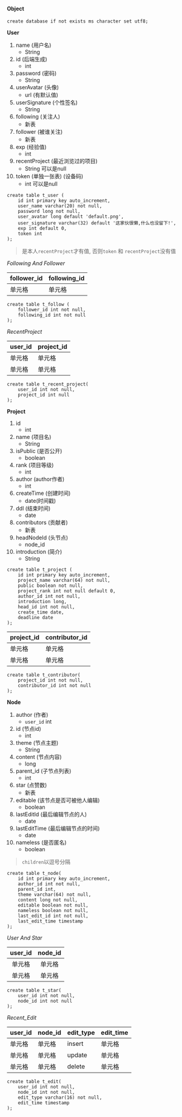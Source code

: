 #### Object  

```mysql
create database if not exists ms character set utf8;
```

**User**  

1. name (用户名) 
	- String  
2. id  (后端生成)  
	- int  
3. password (密码)  
	- String  
4. userAvatar (头像)   
	- url (有默认值)   
5. userSignature (个性签名)  
	- String  
6. following (关注人)   
	- 新表  
7. follower  (被谁关注)   
	- 新表  
8. exp  (经验值)   
	- int  
9. recentProject (最近浏览过的项目)  
	- String 可以是null  
10. token (单独一张表)  (设备码)   
	- int 可以是null   

```mysql
create table t_user (
	id int primary key auto_increment,
	user_name varchar(20) not null,
	password long not null,
	user_avatar long default 'default.png',
	user_signature varchar(32) default '这家伙很懒,什么也没留下!',
	exp int default 0,
	token int 
);
```

> 是本人`recentProject`才有值,
> 否则`token` 和 `recentProject`没有值  

*Following And Follower*  

| follower_id | following_id |
|-------------|--------------|
| 单元格      | 单元格       |

```mysql
create table t_follow (
	follower_id int not null,
	following_id int not null
);
```

*RecentProject*  

| user_id | project_id |
|---------|------------|
| 单元格  | 单元格     |
| 单元格  | 单元格     |

```mysql
create table t_recent_project(
	user_id int not null,
	project_id int null 
);
```
**Project**    

1. id  
	- int   
2. name (项目名)
	- String   
3. isPublic  (是否公开)  
	- boolean  
4. rank (项目等级) 
	- int    
5. author  (author作者)  
	- int   
6. createTime (创建时间)   
	- date(时间戳)  
7. ddl (结束时间)   
	- date  
8. contributors (贡献者)   
	- 新表
9. headNodeId (头节点) 
	- node_id  
10. introduction  (简介)  
	- String  

```mysql
create table t_project (
	id int primary key auto_increment,
	project_name varchar(64) not null,
	public boolean not null,
	project_rank int not null default 0,
	author_id int not null,
	introduction long,
	head_id int not null,
	create_time date,
	deadline date
);
```

| project_id | contributor_id |
|------------|----------------|
| 单元格     | 单元格         |
| 单元格     | 单元格         |


```mysql  
create table t_contributor(
	project_id int not null,
	contributor_id int not null
);
```
**Node**  

1. author  (作者)  
	- `user_id` int  
2. id (节点id)   
	- int  
2. theme (节点主题)   
	- String  
3. content (节点内容)   
	- long  
4. parent_id (子节点列表)   
	- int   
5. star (点赞数)   
	- 新表  
6. editable (该节点是否可被他人编辑)   
	- boolean  
7. lastEditId (最后编辑节点的人)   
	- date 
8. lastEditTime (最后编辑节点的时间)   
	- date  
9. nameless (是否匿名) 
	- boolean  

> `children`以逗号分隔   

```mysql  
create table t_node(
	id int primary key auto_increment,
	author_id int not null,
	parent_id int,
	theme varchar(64) not null,
	content long not null,
	editable boolean not null,
	nameless boolean not null,
	last_edit_id int not null,
	last_edit_time timestamp
);
```

*User And Star*    

| user_id | node_id |
|:-------:|:-------:|
|  单元格 |  单元格 |
|  单元格 |  单元格 |

```mysql
create table t_star(
	user_id int not null,
	node_id int not null
);
```
*Recent_Edit*    

| user_id | node_id | edit_type | edit_time |
|---------|---------|-----------|-----------|
| 单元格  | 单元格  | insert    | 单元格    |
| 单元格  | 单元格  | update    | 单元格    |
| 单元格  | 单元格  | delete    | 单元格    |


```mysql  
create table t_edit(
	user_id int not null,
	node_id int not null,
	edit_type varchar(16) not null,
	edit_time timestamp
);
```
